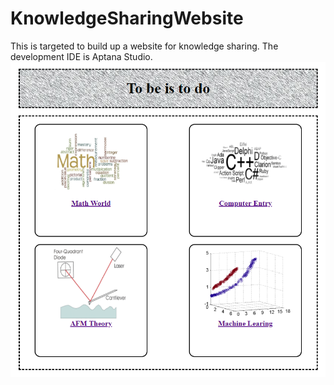 # KnowledgeSharingWebsite
This is targeted to build up a website for knowledge sharing. The development IDE is Aptana Studio.
![](https://github.com/motein/KSWebs/blob/master/FirstProj/images/HomeDoor.png?raw=true)